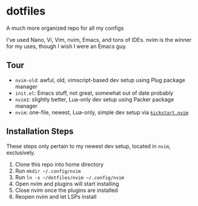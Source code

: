 # dotfiles
A much more organized repo for all my configs

I've used Nano, Vi, Vim, nvim, Emacs, and tons of IDEs. nvim is the winner for
my uses, though I wish I were an Emacs guy.

## Tour
- `nvim-old`: awful, old, vimscript-based dev setup using Plug package manager
- `init.el`: Emacs stuff, not great, somewhat out of date probably
- `nvim1`: slightly better, Lua-only dev setup using Packer package manager
- `nvim`: one-file, newest, Lua-only, simple dev setup via [`kickstart.nvim`](https://github.com/nvim-lua/kickstart.nvim)

## Installation Steps
These steps only pertain to my newest dev setup, located in `nvim`, exclusively.

1. Clone this repo into home directory
2. Run `mkdir ~/.config/nvim`
3. Run `ln -s ~/dotfiles/nvim ~/.config/nvim`
4. Open nvim and plugins will start installing
5. Close nvim once the plugins are installed
6. Reopen nvim and let LSPs install

